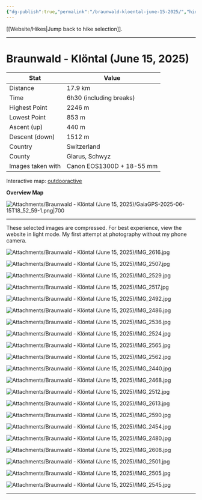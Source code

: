 ```yaml
---
{"dg-publish":true,"permalink":"/braunwald-kloental-june-15-2025/","hide":"true","updated":"2025-06-15T21:52:00.666+02:00"}
---
```


[[Website/Hikes\|Jump back to hike selection]].

---
# Braunwald - Klöntal (June 15, 2025)

| Stat              | Value                     |
| ----------------- | ------------------------- |
| Distance          | 17.9 km                   |
| Time              | 6h30 (including breaks)   |
| Highest Point     | 2246 m                    |
| Lowest Point      | 853 m                     |
| Ascent (up)       | 440 m                     |
| Descent (down)    | 1512 m                    |
| Country           | Switzerland               |
| County            | Glarus, Schwyz            |
| Images taken with | Canon EOS1300D + 18-55 mm |

Interactive map: [outdooractive](https://www.outdooractive.com/en/route/hiking-trail/canton-of-glarus/braunwald-kloental/57076907/#dm=1)

**Overview Map**

![Attachments/Braunwald - Klöntal (June 15, 2025)/GaiaGPS-2025-06-15T18_52_59-1.png|700](/img/user/Attachments/Braunwald%20-%20Kl%C3%B6ntal%20(June%2015,%202025)/GaiaGPS-2025-06-15T18_52_59-1.png)

---
These selected images are compressed. For best experience, view the website in light mode. My first attempt at photography without my phone camera.

![Attachments/Braunwald - Klöntal (June 15, 2025)/IMG_2616.jpg](/img/user/Attachments/Braunwald%20-%20Kl%C3%B6ntal%20(June%2015,%202025)/IMG_2616.jpg)

![Attachments/Braunwald - Klöntal (June 15, 2025)/IMG_2507.jpg](/img/user/Attachments/Braunwald%20-%20Kl%C3%B6ntal%20(June%2015,%202025)/IMG_2507.jpg)

![Attachments/Braunwald - Klöntal (June 15, 2025)/IMG_2529.jpg](/img/user/Attachments/Braunwald%20-%20Kl%C3%B6ntal%20(June%2015,%202025)/IMG_2529.jpg)

![Attachments/Braunwald - Klöntal (June 15, 2025)/IMG_2517.jpg](/img/user/Attachments/Braunwald%20-%20Kl%C3%B6ntal%20(June%2015,%202025)/IMG_2517.jpg)

![Attachments/Braunwald - Klöntal (June 15, 2025)/IMG_2492.jpg](/img/user/Attachments/Braunwald%20-%20Kl%C3%B6ntal%20(June%2015,%202025)/IMG_2492.jpg)

![Attachments/Braunwald - Klöntal (June 15, 2025)/IMG_2486.jpg](/img/user/Attachments/Braunwald%20-%20Kl%C3%B6ntal%20(June%2015,%202025)/IMG_2486.jpg)

![Attachments/Braunwald - Klöntal (June 15, 2025)/IMG_2536.jpg](/img/user/Attachments/Braunwald%20-%20Kl%C3%B6ntal%20(June%2015,%202025)/IMG_2536.jpg)

![Attachments/Braunwald - Klöntal (June 15, 2025)/IMG_2524.jpg](/img/user/Attachments/Braunwald%20-%20Kl%C3%B6ntal%20(June%2015,%202025)/IMG_2524.jpg)

![Attachments/Braunwald - Klöntal (June 15, 2025)/IMG_2565.jpg](/img/user/Attachments/Braunwald%20-%20Kl%C3%B6ntal%20(June%2015,%202025)/IMG_2565.jpg)

![Attachments/Braunwald - Klöntal (June 15, 2025)/IMG_2562.jpg](/img/user/Attachments/Braunwald%20-%20Kl%C3%B6ntal%20(June%2015,%202025)/IMG_2562.jpg)

![Attachments/Braunwald - Klöntal (June 15, 2025)/IMG_2440.jpg](/img/user/Attachments/Braunwald%20-%20Kl%C3%B6ntal%20(June%2015,%202025)/IMG_2440.jpg)

![Attachments/Braunwald - Klöntal (June 15, 2025)/IMG_2468.jpg](/img/user/Attachments/Braunwald%20-%20Kl%C3%B6ntal%20(June%2015,%202025)/IMG_2468.jpg)

![Attachments/Braunwald - Klöntal (June 15, 2025)/IMG_2512.jpg](/img/user/Attachments/Braunwald%20-%20Kl%C3%B6ntal%20(June%2015,%202025)/IMG_2512.jpg)

![Attachments/Braunwald - Klöntal (June 15, 2025)/IMG_2613.jpg](/img/user/Attachments/Braunwald%20-%20Kl%C3%B6ntal%20(June%2015,%202025)/IMG_2613.jpg)

![Attachments/Braunwald - Klöntal (June 15, 2025)/IMG_2590.jpg](/img/user/Attachments/Braunwald%20-%20Kl%C3%B6ntal%20(June%2015,%202025)/IMG_2590.jpg)

![Attachments/Braunwald - Klöntal (June 15, 2025)/IMG_2454.jpg](/img/user/Attachments/Braunwald%20-%20Kl%C3%B6ntal%20(June%2015,%202025)/IMG_2454.jpg)

![Attachments/Braunwald - Klöntal (June 15, 2025)/IMG_2480.jpg](/img/user/Attachments/Braunwald%20-%20Kl%C3%B6ntal%20(June%2015,%202025)/IMG_2480.jpg)

![Attachments/Braunwald - Klöntal (June 15, 2025)/IMG_2608.jpg](/img/user/Attachments/Braunwald%20-%20Kl%C3%B6ntal%20(June%2015,%202025)/IMG_2608.jpg)

![Attachments/Braunwald - Klöntal (June 15, 2025)/IMG_2501.jpg](/img/user/Attachments/Braunwald%20-%20Kl%C3%B6ntal%20(June%2015,%202025)/IMG_2501.jpg)

![Attachments/Braunwald - Klöntal (June 15, 2025)/IMG_2505.jpg](/img/user/Attachments/Braunwald%20-%20Kl%C3%B6ntal%20(June%2015,%202025)/IMG_2505.jpg)

![Attachments/Braunwald - Klöntal (June 15, 2025)/IMG_2545.jpg](/img/user/Attachments/Braunwald%20-%20Kl%C3%B6ntal%20(June%2015,%202025)/IMG_2545.jpg)

---